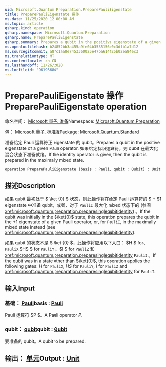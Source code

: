 ```yaml
---
uid: Microsoft.Quantum.Preparation.PreparePauliEigenstate
title: PreparePauliEigenstate 操作
ms.date: 11/25/2020 12:00:00 AM
ms.topic: article
qsharp.kind: operation
qsharp.namespace: Microsoft.Quantum.Preparation
qsharp.name: PreparePauliEigenstate
qsharp.summary: Prepares a qubit in the positive eigenstate of a given Pauli operator. If the identity operator is given, then the qubit is prepared in the maximally mixed state.
ms.openlocfilehash: b24852bb3a455a9fe04b3535156d0c3dfb1a7d12
ms.sourcegitcommit: a87c1aa8e7453360025e47ba614f25b02ea84ec3
ms.translationtype: MT
ms.contentlocale: zh-CN
ms.lasthandoff: 11/26/2020
ms.locfileid: "96193686"
---
```

# <a name="preparepaulieigenstate-operation"></a><span data-ttu-id="d77a7-102">PreparePauliEigenstate 操作</span><span class="sxs-lookup"><span data-stu-id="d77a7-102">PreparePauliEigenstate operation</span></span>

<span data-ttu-id="d77a7-103">命名空间： [Microsoft 量子. 准备](xref:Microsoft.Quantum.Preparation)</span><span class="sxs-lookup"><span data-stu-id="d77a7-103">Namespace: [Microsoft.Quantum.Preparation](xref:Microsoft.Quantum.Preparation)</span></span>

<span data-ttu-id="d77a7-104">包： [Microsoft 量子. 标准版](https://nuget.org/packages/Microsoft.Quantum.Standard)</span><span class="sxs-lookup"><span data-stu-id="d77a7-104">Package: [Microsoft.Quantum.Standard](https://nuget.org/packages/Microsoft.Quantum.Standard)</span></span>


<span data-ttu-id="d77a7-105">准备给定 Pauli 运算符正 eigenstate 的 qubit。</span><span class="sxs-lookup"><span data-stu-id="d77a7-105">Prepares a qubit in the positive eigenstate of a given Pauli operator.</span></span>
<span data-ttu-id="d77a7-106">如果给定标识运算符，则 qubit 在最大化混合状态下准备就绪。</span><span class="sxs-lookup"><span data-stu-id="d77a7-106">If the identity operator is given, then the qubit is prepared in the maximally mixed state.</span></span>

```qsharp
operation PreparePauliEigenstate (basis : Pauli, qubit : Qubit) : Unit
```


## <a name="description"></a><span data-ttu-id="d77a7-107">描述</span><span class="sxs-lookup"><span data-stu-id="d77a7-107">Description</span></span>

<span data-ttu-id="d77a7-108">如果 qubit 最初处于 $ \ket {0} $ 状态，则此操作将在给定 Pauli 运算符的 $ + $1 eigenstate 中准备 qubit，或者，对于 `PauliI` 最大化 mixed 状态下的 (参阅 <xref:microsoft.quantum.preparation.preparesinglequbitidentity>) 。</span><span class="sxs-lookup"><span data-stu-id="d77a7-108">If the qubit was initially in the $\ket{0}$ state, this operation prepares the qubit in the $+1$ eigenstate of a given Pauli operator, or, for `PauliI`, in the maximally mixed state instead (see <xref:microsoft.quantum.preparation.preparesinglequbitidentity>).</span></span>

<span data-ttu-id="d77a7-109">如果 qubit 的状态不是 $ \ket {0} $，此操作将应用以下入口： $H $ for、 `PauliX` $HS $ for `PauliY` 、$I $ for `PauliZ` 和 <xref:microsoft.quantum.preparation.preparesinglequbitidentity> `PauliI` 。</span><span class="sxs-lookup"><span data-stu-id="d77a7-109">If the qubit was in a state other than $\ket{0}$, this operation applies the following gates: $H$ for `PauliX`, $HS$ for `PauliY`, $I$ for `PauliZ` and <xref:microsoft.quantum.preparation.preparesinglequbitidentity> for `PauliI`.</span></span>

## <a name="input"></a><span data-ttu-id="d77a7-110">输入</span><span class="sxs-lookup"><span data-stu-id="d77a7-110">Input</span></span>

### <a name="basis--pauli"></a><span data-ttu-id="d77a7-111">基础： [Pauli](xref:microsoft.quantum.lang-ref.pauli)</span><span class="sxs-lookup"><span data-stu-id="d77a7-111">basis : [Pauli](xref:microsoft.quantum.lang-ref.pauli)</span></span>

<span data-ttu-id="d77a7-112">Pauli 运算符 $P $。</span><span class="sxs-lookup"><span data-stu-id="d77a7-112">A Pauli operator $P$.</span></span>


### <a name="qubit--qubit"></a><span data-ttu-id="d77a7-113">qubit： [qubit](xref:microsoft.quantum.lang-ref.qubit)</span><span class="sxs-lookup"><span data-stu-id="d77a7-113">qubit : [Qubit](xref:microsoft.quantum.lang-ref.qubit)</span></span>

<span data-ttu-id="d77a7-114">要准备的 qubit。</span><span class="sxs-lookup"><span data-stu-id="d77a7-114">A qubit to be prepared.</span></span>



## <a name="output--unit"></a><span data-ttu-id="d77a7-115">输出： [单元](xref:microsoft.quantum.lang-ref.unit)</span><span class="sxs-lookup"><span data-stu-id="d77a7-115">Output : [Unit](xref:microsoft.quantum.lang-ref.unit)</span></span>


